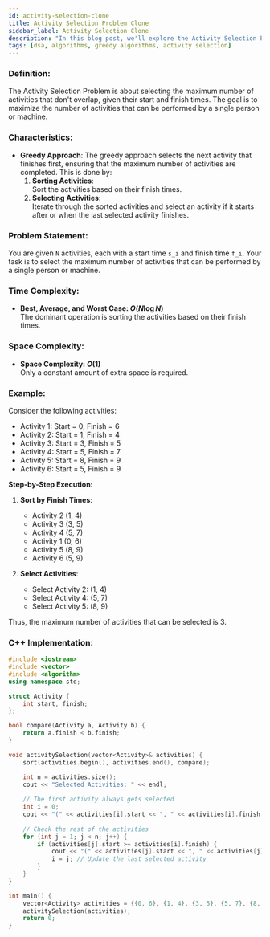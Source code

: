 ```yaml
---
id: activity-selection-clone
title: Activity Selection Problem Clone
sidebar_label: Activity Selection Clone
description: "In this blog post, we'll explore the Activity Selection Problem, a classic greedy algorithm used to select the maximum number of activities that don't overlap."
tags: [dsa, algorithms, greedy algorithms, activity selection]
---
```


### Definition:

The Activity Selection Problem is about selecting the maximum number of activities that don't overlap, given their start and finish times. The goal is to maximize the number of activities that can be performed by a single person or machine.

### Characteristics:

- **Greedy Approach**:
  The greedy approach selects the next activity that finishes first, ensuring that the maximum number of activities are completed. This is done by:
  1. **Sorting Activities**:  
     Sort the activities based on their finish times.
  2. **Selecting Activities**:  
     Iterate through the sorted activities and select an activity if it starts after or when the last selected activity finishes.

### Problem Statement:

You are given `N` activities, each with a start time `s_i` and finish time `f_i`. Your task is to select the maximum number of activities that can be performed by a single person or machine.

### Time Complexity:

- **Best, Average, and Worst Case: $O(N \log N)$**  
  The dominant operation is sorting the activities based on their finish times.

### Space Complexity:

- **Space Complexity: $O(1)$**  
  Only a constant amount of extra space is required.

### Example:

Consider the following activities:

- Activity 1: Start = 0, Finish = 6
- Activity 2: Start = 1, Finish = 4
- Activity 3: Start = 3, Finish = 5
- Activity 4: Start = 5, Finish = 7
- Activity 5: Start = 8, Finish = 9
- Activity 6: Start = 5, Finish = 9

**Step-by-Step Execution:**

1. **Sort by Finish Times**:
   - Activity 2 (1, 4)
   - Activity 3 (3, 5)
   - Activity 4 (5, 7)
   - Activity 1 (0, 6)
   - Activity 5 (8, 9)
   - Activity 6 (5, 9)

2. **Select Activities**:
   - Select Activity 2: (1, 4)
   - Select Activity 4: (5, 7)
   - Select Activity 5: (8, 9)

Thus, the maximum number of activities that can be selected is 3.

### C++ Implementation:

```cpp
#include <iostream>
#include <vector>
#include <algorithm>
using namespace std;

struct Activity {
    int start, finish;
};

bool compare(Activity a, Activity b) {
    return a.finish < b.finish;
}

void activitySelection(vector<Activity>& activities) {
    sort(activities.begin(), activities.end(), compare);

    int n = activities.size();
    cout << "Selected Activities: " << endl;
    
    // The first activity always gets selected
    int i = 0;
    cout << "(" << activities[i].start << ", " << activities[i].finish << ") ";
    
    // Check the rest of the activities
    for (int j = 1; j < n; j++) {
        if (activities[j].start >= activities[i].finish) {
            cout << "(" << activities[j].start << ", " << activities[j].finish << ") ";
            i = j; // Update the last selected activity
        }
    }
}

int main() {
    vector<Activity> activities = {{0, 6}, {1, 4}, {3, 5}, {5, 7}, {8, 9}, {5, 9}};
    activitySelection(activities);
    return 0;
}
```